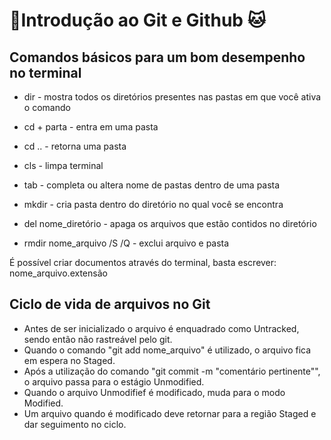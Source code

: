 # :page_facing_up:Introdução ao Git e Github :cat:

## Comandos básicos para um bom desempenho no terminal

- dir - mostra todos os diretórios presentes nas pastas em que você ativa o comando

- cd + parta - entra em uma pasta

- cd .. - retorna uma pasta 

- cls - limpa terminal

- tab - completa ou altera nome de pastas dentro de uma pasta

- mkdir - cria pasta dentro do diretório no qual você se encontra

- del nome_diretório - apaga os arquivos que estão contidos no diretório

- rmdir nome_arquivo /S /Q - exclui arquivo e pasta


É possível criar documentos através do terminal, basta escrever: nome_arquivo.extensão

## Ciclo de vida de arquivos no Git

- Antes de ser inicializado o arquivo é enquadrado como Untracked, sendo então não rastreável pelo git. 
- Quando o comando "git add nome_arquivo" é utilizado, o arquivo fica em espera no Staged.
- Após a utilização do comando "git commit -m "comentário pertinente"", o arquivo passa para o estágio Unmodified.
- Quando o arquivo Unmodifief é modificado, muda para o modo Modified. 
- Um arquivo quando é modificado deve retornar para a região Staged e dar seguimento no ciclo.
